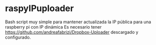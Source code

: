 # raspyIPuploader
Bash script muy simple para mantener actualizada la IP pública para una raspberry pi con IP dinámica
Es necesario tener https://github.com/andreafabrizi/Dropbox-Uploader descargado y configurado.
